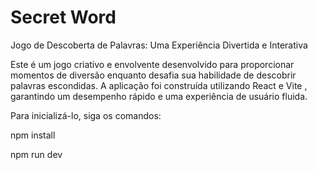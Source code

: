 # Secret Word

Jogo de Descoberta de Palavras: Uma Experiência Divertida e Interativa

Este é um jogo criativo e envolvente desenvolvido para proporcionar momentos de diversão enquanto desafia sua habilidade de descobrir palavras escondidas. A aplicação foi construída utilizando React e Vite , garantindo um desempenho rápido e uma experiência de usuário fluida.

Para inicializá-lo, siga os comandos:

npm install

npm run dev
